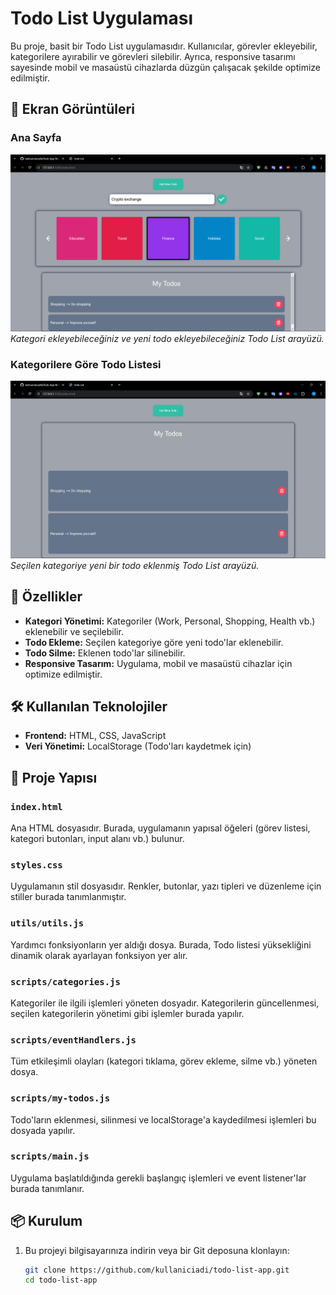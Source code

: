 # Todo List Uygulaması

Bu proje, basit bir Todo List uygulamasıdır. Kullanıcılar, görevler ekleyebilir, kategorilere ayırabilir ve görevleri silebilir. Ayrıca, responsive tasarımı sayesinde mobil ve masaüstü cihazlarda düzgün çalışacak şekilde optimize edilmiştir.

## 📸 Ekran Görüntüleri

### Ana Sayfa
![Ana Sayfa](screenshots/Image1.png)
*Kategori ekleyebileceğiniz ve yeni todo ekleyebileceğiniz Todo List arayüzü.*

### Kategorilere Göre Todo Listesi
![Kategoriye Göre Todo Listesi](screenshots/Image2.png)
*Seçilen kategoriye yeni bir todo eklenmiş Todo List arayüzü.*

## 🚀 Özellikler

- **Kategori Yönetimi:** Kategoriler (Work, Personal, Shopping, Health vb.) eklenebilir ve seçilebilir.
- **Todo Ekleme:** Seçilen kategoriye göre yeni todo'lar eklenebilir.
- **Todo Silme:** Eklenen todo'lar silinebilir.
- **Responsive Tasarım:** Uygulama, mobil ve masaüstü cihazlar için optimize edilmiştir.

## 🛠 Kullanılan Teknolojiler

- **Frontend:** HTML, CSS, JavaScript
- **Veri Yönetimi:** LocalStorage (Todo'ları kaydetmek için)
  
## 📂 Proje Yapısı

### `index.html`
Ana HTML dosyasıdır. Burada, uygulamanın yapısal öğeleri (görev listesi, kategori butonları, input alanı vb.) bulunur.

### `styles.css`
Uygulamanın stil dosyasıdır. Renkler, butonlar, yazı tipleri ve düzenleme için stiller burada tanımlanmıştır.

### `utils/utils.js`
Yardımcı fonksiyonların yer aldığı dosya. Burada, Todo listesi yüksekliğini dinamik olarak ayarlayan fonksiyon yer alır.

### `scripts/categories.js`
Kategoriler ile ilgili işlemleri yöneten dosyadır. Kategorilerin güncellenmesi, seçilen kategorilerin yönetimi gibi işlemler burada yapılır.

### `scripts/eventHandlers.js`
Tüm etkileşimli olayları (kategori tıklama, görev ekleme, silme vb.) yöneten dosya.

### `scripts/my-todos.js`
Todo'ların eklenmesi, silinmesi ve localStorage'a kaydedilmesi işlemleri bu dosyada yapılır.

### `scripts/main.js`
Uygulama başlatıldığında gerekli başlangıç işlemleri ve event listener'lar burada tanımlanır.

## 📦 Kurulum

1. Bu projeyi bilgisayarınıza indirin veya bir Git deposuna klonlayın:
   ```bash
   git clone https://github.com/kullaniciadi/todo-list-app.git
   cd todo-list-app
